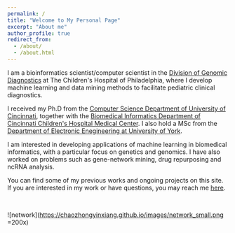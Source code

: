 ```yaml
---
permalink: /
title: "Welcome to My Personal Page"
excerpt: "About me"
author_profile: true
redirect_from: 
  - /about/
  - /about.html
---
```



I am a bioinformatics scientist/computer scientist in the [Division of Genomic Diagnostics](https://www.chop.edu/centers-programs/division-genomic-diagnostics) at The Children's Hospital of Philadelphia, where I develop machine learning and data mining methods to facilitate pediatric clinical diagnostics.

I received my Ph.D from the [Computer Science Department of University of Cincinnati](https://ceas.uc.edu/academics/departments/electrical-engineering-computer-science.html), together with the [Biomedical Informatics Department of Cincinnati Children's Hospital Medical Center](https://www.cincinnatichildrens.org/research/divisions/b/bmi). I also hold a MSc from the [Department of Electronic Enegineering at University of York](https://www.york.ac.uk/electronic-engineering/). 

I am interested in developing applications of machine learning in biomedical informatics, with a particular focus on genetics and genomics. I have also worked on problems such as gene-network mining, drug repurposing and ncRNA analysis.

You can find some of my previous works and ongoing projects on this site. If you are interested in my work or have questions, you may reach me [here](mailto:wuco@mail.uc.edu).

<br/>

![network](https://chaozhongyinxiang.github.io/images/network_small.png =200x)
